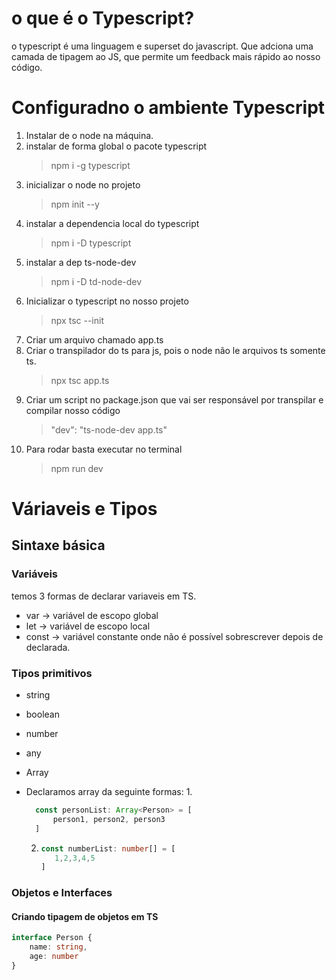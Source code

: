 # o que é o Typescript?

o typescript é uma linguagem e superset do javascript. Que adciona uma camada de tipagem ao JS, que permite um feedback mais rápido ao nosso código.

# Configuradno o ambiente Typescript

1. Instalar de o node na máquina.
2. instalar de forma global o pacote typescript
   > npm i -g typescript
3. inicializar o node no projeto
   > npm init --y
4. instalar a dependencia local do typescript
   > npm i -D typescript
5. instalar a dep ts-node-dev
   > npm i -D td-node-dev
6. Inicializar o typescript no nosso projeto
   > npx tsc --init
7. Criar um arquivo chamado app.ts
8. Criar o transpilador do ts para js, pois o node não le arquivos ts somente ts.
   > npx tsc app.ts
9. Criar um script no package.json que vai ser responsável por transpilar e compilar nosso código
   > "dev": "ts-node-dev app.ts"
10. Para rodar basta executar no terminal
    > npm run dev

# Váriaveis e Tipos

## Sintaxe básica

### Variáveis

temos 3 formas de declarar variaveis em TS.

- var -> variável de escopo global
- let -> variável de escopo local
- const -> variável constante onde não é possível sobrescrever depois de declarada.

### Tipos primitivos

- string
- boolean
- number
- any
- Array
- Declaramos array da seguinte formas:
    1.
  ```typescript
    const personList: Array<Person> = [
    	person1, person2, person3
    ]
    ```

    2. ```typescript
       const numberList: number[] = [
          1,2,3,4,5
       ]
       ```

### Objetos e Interfaces

#### Criando tipagem de objetos em TS

```typescript
interface Person { 
	name: string, 
	age: number 
}
```
